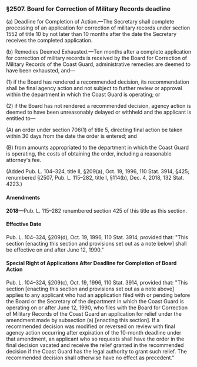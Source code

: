 ### §2507. Board for Correction of Military Records deadline ###

(a) Deadline for Completion of Action.—The Secretary shall complete processing of an application for correction of military records under section 1552 of title 10 by not later than 10 months after the date the Secretary receives the completed application.

(b) Remedies Deemed Exhausted.—Ten months after a complete application for correction of military records is received by the Board for Correction of Military Records of the Coast Guard, administrative remedies are deemed to have been exhausted, and—

(1) if the Board has rendered a recommended decision, its recommendation shall be final agency action and not subject to further review or approval within the department in which the Coast Guard is operating; or

(2) if the Board has not rendered a recommended decision, agency action is deemed to have been unreasonably delayed or withheld and the applicant is entitled to—

(A) an order under section 706(1) of title 5, directing final action be taken within 30 days from the date the order is entered; and

(B) from amounts appropriated to the department in which the Coast Guard is operating, the costs of obtaining the order, including a reasonable attorney's fee.

(Added Pub. L. 104–324, title II, §209(a), Oct. 19, 1996, 110 Stat. 3914, §425; renumbered §2507, Pub. L. 115–282, title I, §114(b), Dec. 4, 2018, 132 Stat. 4223.)

#### Amendments ####

**2018**—Pub. L. 115–282 renumbered section 425 of this title as this section.

#### Effective Date ####

Pub. L. 104–324, §209(d), Oct. 19, 1996, 110 Stat. 3914, provided that: "This section [enacting this section and provisions set out as a note below] shall be effective on and after June 12, 1990."

#### Special Right of Applications After Deadline for Completion of Board Action ####

Pub. L. 104–324, §209(c), Oct. 19, 1996, 110 Stat. 3914, provided that: "This section [enacting this section and provisions set out as a note above] applies to any applicant who had an application filed with or pending before the Board or the Secretary of the department in which the Coast Guard is operating on or after June 12, 1990, who files with the Board for Correction of Military Records of the Coast Guard an application for relief under the amendment made by subsection (a) [enacting this section]. If a recommended decision was modified or reversed on review with final agency action occurring after expiration of the 10-month deadline under that amendment, an applicant who so requests shall have the order in the final decision vacated and receive the relief granted in the recommended decision if the Coast Guard has the legal authority to grant such relief. The recommended decision shall otherwise have no effect as precedent."